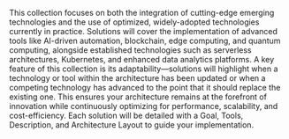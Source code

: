 This collection focuses on both the integration of cutting-edge emerging technologies and the use of optimized, widely-adopted technologies currently in practice. 
Solutions will cover the implementation of advanced tools like AI-driven automation, blockchain, edge computing, and quantum computing, alongside established technologies 
such as serverless architectures, Kubernetes, and enhanced data analytics platforms. 
A key feature of this collection is its adaptability—solutions will highlight when a technology or tool within the architecture has been updated or when a competing technology 
has advanced to the point that it should replace the existing one. 
This ensures your architecture remains at the forefront of innovation while continuously optimizing for performance, scalability, and cost-efficiency. 
Each solution will be detailed with a Goal, Tools, Description, and Architecture Layout to guide your implementation.
